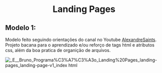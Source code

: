 # <p align="center"> Landing Pages
## Modelo 1:
Modelo feito seguindo orientações do canal no Youtube <a href="https://www.youtube.com/@AlexandreSaints">AlexandreSaints</a>.
<br>
Projeto bacana para o aprendizado e/ou reforço de tags html e atributos css, além da boa pratica de organição de arquivos.

![_E__Bruno_Programa%C3%A7%C3%A3o_Landing%20Pages_landing-pages_landing-page-v1_index html](https://user-images.githubusercontent.com/102771408/210155156-31a038ec-89b6-4d91-9f81-b2d01f383fbc.png)
